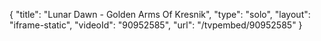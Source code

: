 {
    "title": "Lunar Dawn - Golden Arms Of Kresnik",
    "type": "solo",
    "layout": "iframe-static",
    "videoId": "90952585",
    "url": "\/tvpembed\/90952585"
}